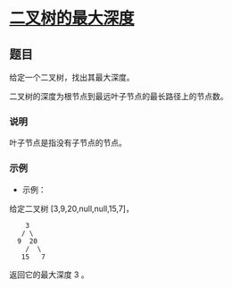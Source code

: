 # [二叉树的最大深度](https://leetcode-cn.com/leetbook/read/top-interview-questions-easy/xnd69e/)

## 题目

给定一个二叉树，找出其最大深度。

二叉树的深度为根节点到最远叶子节点的最长路径上的节点数。

### 说明

叶子节点是指没有子节点的节点。

### 示例

+ 示例：

给定二叉树 [3,9,20,null,null,15,7]，

~~~
    3
   / \
  9  20
    /  \
   15   7
~~~

返回它的最大深度 3 。
